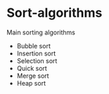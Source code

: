 # Sort-algorithms
Main sorting algorithms

- Bubble sort
- Insertion sort
- Selection sort
- Quick sort
- Merge sort
- Heap sort
